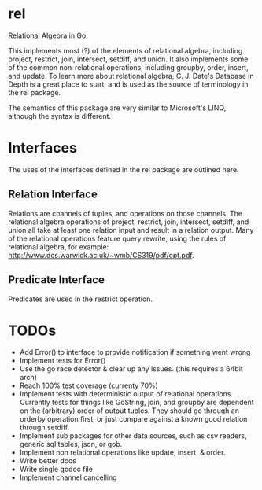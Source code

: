 rel
========

Relational Algebra in Go.

This implements most (?) of the elements of relational algebra, including project, restrict, join, intersect, setdiff, and union.  It also implements some of the common non-relational operations, including groupby, order, insert, and update.  To learn more about relational algebra, C. J. Date's Database in Depth is a great place to start, and is used as the source of terminology in the rel package.

The semantics of this package are very similar to Microsoft's LINQ, although the syntax is different.

Interfaces
==========
The uses of the interfaces defined in the rel package are outlined here.

Relation Interface
------------------

Relations are channels of tuples, and operations on those channels.  The relational algebra operations of project, restrict, join, intersect, setdiff, and union all take at least one relation input and result in a relation output.  Many of the relational operations
feature query rewrite, using the rules of relational algebra, for example: http://www.dcs.warwick.ac.uk/~wmb/CS319/pdf/opt.pdf.

Predicate Interface
-------------------
Predicates are used in the restrict operation.


TODOs
=====
+ Add Error() to interface to provide notification if something went wrong
+ Implement tests for Error()
+ Use the go race detector & clear up any issues.  (this requires a 64bit arch)
+ Reach 100% test coverage (currenty 70%)
+ Implement tests with deterministic output of relational operations.  Currently tests for things like GoString, join, and groupby are dependent on the (arbitrary) order of output tuples.  They should go through an orderby operation first, or just compare against a known good relation through setdiff.
+ Implement sub packages for other data sources, such as csv readers, generic sql tables, json, or gob.
+ Implement non relational operations like update, insert, & order.
+ Write better docs
+ Write single godoc file
+ Implement channel cancelling
